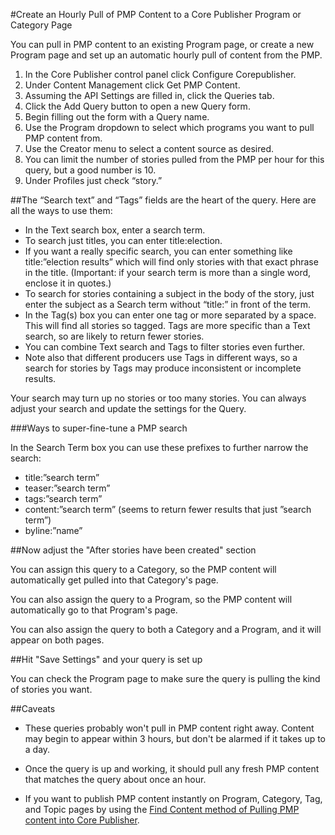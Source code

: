 #Create an Hourly Pull of PMP Content to a Core Publisher Program or Category Page

You can pull in PMP content to an existing Program page, or create a new Program page and set up an automatic hourly pull of content from the PMP. 

1. In the Core Publisher control panel click Configure Corepublisher.
2. Under Content Management click Get PMP Content.
3. Assuming the API Settings are filled in, click the Queries tab.
4. Click the Add Query button to open a new Query form.
5. Begin filling out the form with a Query name. 
6. Use the Program dropdown to select which programs you want to pull PMP content from.
7. Use the Creator menu to select a content source as desired. 
8. You can limit the number of stories pulled from the PMP per hour for this query, but a good number is 10. 
9. Under Profiles just check “story.” 

##The “Search text” and “Tags” fields are the heart of the query. Here are all the ways to use them:

* In the Text search box, enter a search term.
* To search just titles, you can enter title:election.
* If you want a really specific search, you can enter something like title:”election results” which will find only stories with that exact phrase in the title. (Important: if your search term is more than a single word, enclose it in quotes.)
* To search for stories containing a subject in the body of the story, just enter the subject as a Search term without “title:” in front of the term.
* In the Tag(s) box you can enter one tag or more separated by a space. This will find all stories so tagged. Tags are more specific than a Text search, so are likely to return fewer stories.
* You can combine Text search and Tags to filter stories even further.
* Note also that different producers use Tags in different ways, so a search for stories by Tags may produce inconsistent or incomplete results.

Your search may turn up no stories or too many stories. You can always adjust your search and update the settings for the Query. 

###Ways to super-fine-tune a PMP search

In the Search Term box you can use these prefixes to further narrow the search:

* title:”search term”
* teaser:”search term”
* tags:”search term”
* content:”search term” (seems to return fewer results that just ”search term”)
* byline:”name”

##Now adjust the "After stories have been created" section

You can assign this query to a Category, so the PMP content will automatically get pulled into that Category's page.

You can also assign the query to a Program, so the PMP content will automatically go to that Program's page.

You can also assign the query to both a Category and a Program, and it will appear on both pages.

##Hit "Save Settings" and your query is set up

You can check the Program page to make sure the query is pulling the kind of stories you want.

##Caveats

* These queries probably won't pull in PMP content right away. Content may begin to appear within 3 hours, but don't be alarmed if it takes up to a day.

* Once the query is up and working, it should pull any fresh PMP content that matches the query about once an hour.

* If you want to publish PMP content instantly on Program, Category, Tag, and Topic pages by using the [Find Content method of Pulling PMP content into Core Publisher](/pulling-pmp-content-into-core-publisher.md).
